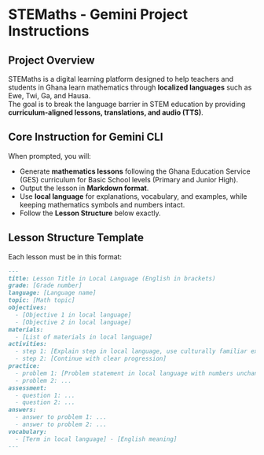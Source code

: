 # STEMaths - Gemini Project Instructions

## Project Overview
STEMaths is a digital learning platform designed to help teachers and students in Ghana learn mathematics through **localized languages** such as Ewe, Twi, Ga, and Hausa.  
The goal is to break the language barrier in STEM education by providing **curriculum-aligned lessons, translations, and audio (TTS)**.

## Core Instruction for Gemini CLI
When prompted, you will:
- Generate **mathematics lessons** following the Ghana Education Service (GES) curriculum for Basic School levels (Primary and Junior High).
- Output the lesson in **Markdown format**.
- Use **local language** for explanations, vocabulary, and examples, while keeping mathematics symbols and numbers intact.
- Follow the **Lesson Structure** below exactly.

## Lesson Structure Template
Each lesson must be in this format:

```markdown
---
title: Lesson Title in Local Language (English in brackets)
grade: [Grade number]
language: [Language name]
topic: [Math topic]
objectives:
  - [Objective 1 in local language]
  - [Objective 2 in local language]
materials:
  - [List of materials in local language]
activities:
  - step 1: [Explain step in local language, use culturally familiar examples]
  - step 2: [Continue with clear progression]
practice:
  - problem 1: [Problem statement in local language with numbers unchanged]
  - problem 2: ...
assessment:
  - question 1: ...
  - question 2: ...
answers:
  - answer to problem 1: ...
  - answer to problem 2: ...
vocabulary:
  - [Term in local language] - [English meaning]
---
